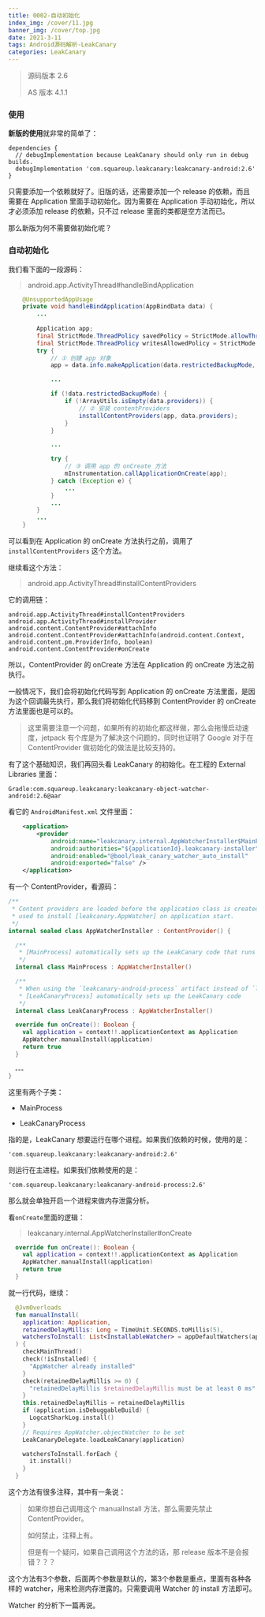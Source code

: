 ```yaml
---
title: 0002-自动初始化
index_img: /cover/11.jpg
banner_img: /cover/top.jpg
date: 2021-3-11
tags: Android源码解析-LeakCanary
categories: LeakCanary
---
```


> 源码版本 2.6 
>
> AS 版本 4.1.1

### 使用

**新版的使用**就非常的简单了：

```
dependencies {
  // debugImplementation because LeakCanary should only run in debug builds.
  debugImplementation 'com.squareup.leakcanary:leakcanary-android:2.6'
}
```

只需要添加一个依赖就好了。旧版的话，还需要添加一个 release 的依赖，而且需要在 Application 里面手动初始化。因为需要在 Application 手动初始化，所以才必须添加 release 的依赖，只不过 release 里面的类都是空方法而已。

那么新版为何不需要做初始化呢？



### 自动初始化

我们看下面的一段源码：

> android.app.ActivityThread#handleBindApplication

```java
    @UnsupportedAppUsage
    private void handleBindApplication(AppBindData data) {
        ...
        
        Application app;
        final StrictMode.ThreadPolicy savedPolicy = StrictMode.allowThreadDiskWrites();
        final StrictMode.ThreadPolicy writesAllowedPolicy = StrictMode.getThreadPolicy();
        try {
            // ① 创建 app 对象
            app = data.info.makeApplication(data.restrictedBackupMode, null);

            ...

            if (!data.restrictedBackupMode) {
                if (!ArrayUtils.isEmpty(data.providers)) {
                    // ② 安装 contentProviders
                    installContentProviders(app, data.providers);
                }
            }

            ...

            try {
                // ③ 调用 app 的 onCreate 方法
                mInstrumentation.callApplicationOnCreate(app);
            } catch (Exception e) {
                ...
            }
            ...
        }
        ...
    }
```

可以看到在 Application 的 onCreate 方法执行之前，调用了 `installContentProviders` 这个方法。

继续看这个方法：

> android.app.ActivityThread#installContentProviders

它的调用链：

```
android.app.ActivityThread#installContentProviders
android.app.ActivityThread#installProvider
android.content.ContentProvider#attachInfo
android.content.ContentProvider#attachInfo(android.content.Context, android.content.pm.ProviderInfo, boolean)
android.content.ContentProvider#onCreate
```

所以，ContentProvider 的 onCreate 方法在 Application 的 onCreate 方法之前执行。

一般情况下，我们会将初始化代码写到 Application 的 onCreate 方法里面，是因为这个回调最先执行，那么我们将初始化代码移到 ContentProvider 的 onCreate 方法里面也是可以的。

> 这里需要注意一个问题，如果所有的初始化都这样做，那么会拖慢启动速度，jetpack 有个库是为了解决这个问题的，同时也证明了 Google 对于在 ContentProvider 做初始化的做法是比较支持的。



有了这个基础知识，我们再回头看 LeakCanary 的初始化。在工程的 External Libraries 里面：

```
Gradle:com.squareup.leakcanary:leakcanary-object-watcher-android:2.6@aar
```

看它的 `AndroidManifest.xml` 文件里面：

```xml
    <application>
        <provider
            android:name="leakcanary.internal.AppWatcherInstaller$MainProcess"
            android:authorities="${applicationId}.leakcanary-installer"
            android:enabled="@bool/leak_canary_watcher_auto_install"
            android:exported="false" />
    </application>
```

有一个 ContentProvider，看源码：

```kotlin
/**
 * Content providers are loaded before the application class is created. [AppWatcherInstaller] is
 * used to install [leakcanary.AppWatcher] on application start.
 */
internal sealed class AppWatcherInstaller : ContentProvider() {

  /**
   * [MainProcess] automatically sets up the LeakCanary code that runs in the main app process.
   */
  internal class MainProcess : AppWatcherInstaller()

  /**
   * When using the `leakcanary-android-process` artifact instead of `leakcanary-android`,
   * [LeakCanaryProcess] automatically sets up the LeakCanary code
   */
  internal class LeakCanaryProcess : AppWatcherInstaller()

  override fun onCreate(): Boolean {
    val application = context!!.applicationContext as Application
    AppWatcher.manualInstall(application)
    return true
  }

  。。。
}
```

这里有两个子类：

- MainProcess

- LeakCanaryProcess

指的是，LeakCanary 想要运行在哪个进程。如果我们依赖的时候，使用的是：

```
'com.squareup.leakcanary:leakcanary-android:2.6'
```

则运行在主进程。如果我们依赖使用的是：

```
'com.squareup.leakcanary:leakcanary-android-process:2.6'
```

那么就会单独开启一个进程来做内存泄露分析。

看`onCreate`里面的逻辑：

> leakcanary.internal.AppWatcherInstaller#onCreate

```kotlin
  override fun onCreate(): Boolean {
    val application = context!!.applicationContext as Application
    AppWatcher.manualInstall(application)
    return true
  }
```

就一行代码，继续：

```kotlin
  @JvmOverloads
  fun manualInstall(
    application: Application,
    retainedDelayMillis: Long = TimeUnit.SECONDS.toMillis(5),
    watchersToInstall: List<InstallableWatcher> = appDefaultWatchers(application)
  ) {
    checkMainThread()
    check(!isInstalled) {
      "AppWatcher already installed"
    }
    check(retainedDelayMillis >= 0) {
      "retainedDelayMillis $retainedDelayMillis must be at least 0 ms"
    }
    this.retainedDelayMillis = retainedDelayMillis
    if (application.isDebuggableBuild) {
      LogcatSharkLog.install()
    }
    // Requires AppWatcher.objectWatcher to be set
    LeakCanaryDelegate.loadLeakCanary(application)

    watchersToInstall.forEach {
      it.install()
    }
  }

```

这个方法有很多注释，其中有一条说：

> 如果你想自己调用这个 manualInstall 方法，那么需要先禁止 ContentProvider。
>
> 如何禁止，注释上有。
>
> 但是有一个疑问，如果自己调用这个方法的话，那 release 版本不是会报错？？？

这个方法有3个参数，后面两个参数是默认的，第3个参数是重点，里面有各种各样的 watcher，用来检测内存泄露的。只需要调用 Watcher 的 install 方法即可。

Watcher 的分析下一篇再说。

